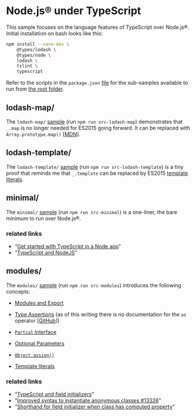 # Node.js® under TypeScript

This sample focuses on the language features of TypeScript over Node.js®. Initial installation on bash looks like this:

```bash
npm install --save-dev \
    @types/lodash \
    @types/node \
    lodash \
    tslint \
    typescript
```

Refer to the scripts in the `package.json` [file](./package.json) for the sub-samples available to run from [the root folder](../typescript).

## lodash-map/

The `lodash-map/` [sample](./src/lodash-map) (run `npm run src-lodash-map`) demonstrates that `_.map` is no longer needed for ES2015 going forward. It can be replaced with `Array.prototype.map()` [[MDN](https://developer.mozilla.org/en-US/docs/Web/JavaScript/Reference/Global_Objects/Array/map)].

## lodash-template/

The `lodash-template/` [sample](./src/lodash-template) (run `npm run src-lodash-template`) is a tiny proof that reminds me that `_.template` can be replaced by ES2015 [template literals](https://developer.mozilla.org/en-US/docs/Web/JavaScript/Reference/Template_literals).

## minimal/

The `minimal/` [sample](./src/minimal) (run `npm run src-minimal`) is a one-liner, the bare minimum to run over Node.js®.

### related links

* “[Get started with TypeScript in a Node app](https://www.youtube.com/watch?v=kqUw3YnrPPI)”
* “[TypeScript and NodeJS](https://www.youtube.com/watch?v=KjmUKLPhV-M)”

## modules/

The `modules/` [sample](./src/modules) (run `npm run src-modules`) introduces the following concepts:

* [Modules and Export](https://www.typescriptlang.org/docs/handbook/modules.html)
* [Type Assertions](https://github.com/Microsoft/TypeScript/blob/master/doc/spec.md#416-type-assertions)
  (as of this writing there is no documentation for the `as` operator [[GitHub](https://github.com/Microsoft/TypeScript/pull/3564)])
* [`Partial` Interface](https://netbasal.com/getting-to-know-the-partial-type-in-typescript-ecfcfbc87cb6)

* [Optional Parameters](http://dotnetpattern.com/typescript-optional-parameters)
* [`Object.assign()`](https://developer.mozilla.org/en-US/docs/Web/JavaScript/Reference/Global_Objects/Object/assign)

* [Template literals](https://developer.mozilla.org/en-US/docs/Web/JavaScript/Reference/Template_literals)

### related links

* “[TypeScript and field initializers](https://stackoverflow.com/questions/14142071/typescript-and-field-initializers)”
* “[Improved syntax to instantiate anonymous classes #13326](https://github.com/Microsoft/TypeScript/issues/13326)”
* “[Shorthand for field initializer when class has computed property](https://stackoverflow.com/questions/46026629/shorthand-for-field-initializer-when-class-has-computed-property?noredirect=1&lq=1)”
